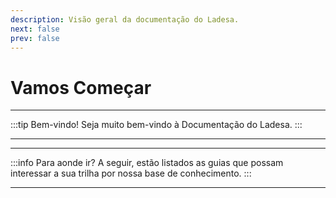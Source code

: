 ```yaml
---
description: Visão geral da documentação do Ladesa.
next: false
prev: false
---
```


<script setup lang="ts">
import LinkCard from "../../components/LinkCard.vue";
import HelpfulMessage from "../../components/HelpfulMessage.vue";
</script>

# Vamos Começar

---

:::tip Bem-vindo!
Seja muito bem-vindo à Documentação do Ladesa.
:::

---

<HelpfulMessage />

---

:::info Para aonde ir?
A seguir, estão listados as guias que possam interessar a sua trilha por nossa base de conhecimento.
:::

<LinkCard
  title="Guia para Usuários"
  description="Navegue pela documentação para os utilizadores do sistema."
  href="/user-guides/introduction"
/>

<LinkCard
  title="Guia para Desenvolvedores"
  description="Navegue pela documentação para os desenvolvedores do sistema."
  href="/dev"
/>

---
